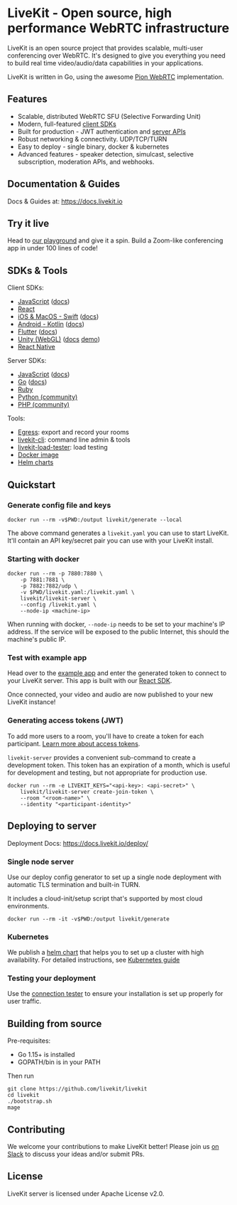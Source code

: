 # LiveKit - Open source, high performance WebRTC infrastructure

LiveKit is an open source project that provides scalable, multi-user conferencing over WebRTC. It's designed to give you
everything you need to build real time video/audio/data capabilities in your applications.

LiveKit is written in Go, using the awesome [Pion WebRTC](https://github.com/pion/webrtc) implementation.

## Features

- Scalable, distributed WebRTC SFU (Selective Forwarding Unit)
- Modern, full-featured [client SDKs](https://docs.livekit.io/references/client-sdks/)
- Built for production - JWT authentication and [server APIs](https://docs.livekit.io/guides/server-api)
- Robust networking & connectivity. UDP/TCP/TURN
- Easy to deploy - single binary, docker & kubernetes
- Advanced features - speaker detection, simulcast, selective subscription, moderation APIs, and webhooks.

## Documentation & Guides

Docs & Guides at: https://docs.livekit.io

## Try it live

Head to [our playground](https://livekit.io/playground) and give it a spin. Build a Zoom-like conferencing app in under
100 lines of code!

## SDKs & Tools

Client SDKs:

- [JavaScript](https://github.com/livekit/client-sdk-js) ([docs](https://docs.livekit.io/client-sdk-js/))
- [React](https://github.com/livekit/livekit-react)
- [iOS & MacOS - Swift](https://github.com/livekit/client-sdk-swift) ([docs](https://docs.livekit.io/client-sdk-swift/))
- [Android - Kotlin](https://github.com/livekit/client-sdk-android) ([docs](https://docs.livekit.io/client-sdk-android/))
- [Flutter](https://github.com/livekit/client-sdk-flutter) ([docs](https://docs.livekit.io/client-sdk-flutter/))
- [Unity (WebGL)](https://github.com/livekit/client-sdk-unity-web) ([docs](https://livekit.github.io/client-sdk-unity-web/) [demo](https://unity.livekit.io))
- [React Native](https://github.com/livekit/client-sdk-react-native)

Server SDKs:

- [JavaScript](https://github.com/livekit/server-sdk-js) ([docs](https://docs.livekit.io/server-sdk-js/))
- [Go](https://github.com/livekit/server-sdk-go) ([docs](https://pkg.go.dev/github.com/livekit/server-sdk-go))
- [Ruby](https://github.com/livekit/server-sdk-ruby)
- [Python (community)](https://github.com/tradablebits/livekit-server-sdk-python)
- [PHP (community)](https://github.com/agence104/livekit-server-sdk-php)

Tools:

- [Egress](https://github.com/livekit/egress): export and record your rooms
- [livekit-cli](https://github.com/livekit/livekit-cli): command line admin & tools
- [livekit-load-tester](https://github.com/livekit/livekit-cli#livekit-load-tester): load testing
- [Docker image](https://hub.docker.com/r/livekit/livekit-server)
- [Helm charts](https://github.com/livekit/livekit-helm)

## Quickstart

### Generate config file and keys

```shell
docker run --rm -v$PWD:/output livekit/generate --local
```

The above command generates a `livekit.yaml` you can use to start LiveKit. It'll contain an API key/secret pair you can
use with your LiveKit install.

### Starting with docker

```shell
docker run --rm -p 7880:7880 \
    -p 7881:7881 \
    -p 7882:7882/udp \
    -v $PWD/livekit.yaml:/livekit.yaml \
    livekit/livekit-server \
    --config /livekit.yaml \
    --node-ip <machine-ip>
```

When running with docker, `--node-ip` needs to be set to your machine's IP address. If the service will be exposed to
the public Internet, this should the machine's public IP.

### Test with example app

Head over to the [example app](https://example.livekit.io) and enter the generated token to connect to your LiveKit
server. This app is built with our [React SDK](https://github.com/livekit/livekit-react).

Once connected, your video and audio are now published to your new LiveKit instance!

### Generating access tokens (JWT)

To add more users to a room, you'll have to create a token for each
participant. [Learn more about access tokens](https://docs.livekit.io/guides/access-tokens/).

`livekit-server` provides a convenient sub-command to create a development token. This token has an expiration of a
month, which is useful for development and testing, but not appropriate for production use.

```shell
docker run --rm -e LIVEKIT_KEYS="<api-key>: <api-secret>" \
    livekit/livekit-server create-join-token \
    --room "<room-name>" \
    --identity "<participant-identity>"
```

## Deploying to server

Deployment Docs: https://docs.livekit.io/deploy/

### Single node server

Use our deploy config generator to set up a single node deployment with automatic TLS termination and built-in TURN.

It includes a cloud-init/setup script that's supported by most cloud environments.

```shell
docker run --rm -it -v$PWD:/output livekit/generate
```

### Kubernetes

We publish a [helm chart](https://github.com/livekit/livekit-helm) that helps you to set up a cluster with high
availability. For detailed instructions, see [Kubernetes guide](https://docs.livekit.io/deploy/kubernetes)

### Testing your deployment

Use the [connection tester](https://livekit.io/connection-test) to ensure your installation is set up properly for user
traffic.

## Building from source

Pre-requisites:

* Go 1.15+ is installed
* GOPATH/bin is in your PATH

Then run

```shell
git clone https://github.com/livekit/livekit
cd livekit
./bootstrap.sh
mage
```

## Contributing

We welcome your contributions to make LiveKit better! Please join us
[on Slack](http://livekit.io/join-slack) to discuss your ideas and/or
submit PRs.

## License

LiveKit server is licensed under Apache License v2.0.
